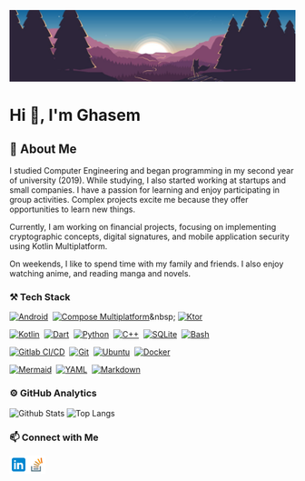 ![Header](logo/header.jpg)

# Hi 👋, I'm Ghasem

## 📃 About Me

I studied Computer Engineering and began programming in my second year of university (2019). While studying, I also started working at startups and small companies. I have a passion for learning and enjoy participating in group activities. Complex projects excite me because they offer opportunities to learn new things.

Currently, I am working on financial projects, focusing on implementing cryptographic concepts, digital signatures, and mobile application security using Kotlin Multiplatform.

On weekends, I like to spend time with my family and friends. I also enjoy watching anime, and reading manga and novels.

### ⚒️ Tech Stack

[![Android](https://img.shields.io/badge/-Android-141a20?style=flat&logo=Android)](https://developer.android.com/)&nbsp;
[![Compose Multiplatform](https://img.shields.io/badge/-Compose_Multiplatform-141a20?style=flat&logo=jetpackcompose)]([https://www.markdownguide.org/](https://www.jetbrains.com/lp/compose-multiplatform/))&nbsp;
[![Ktor](https://img.shields.io/badge/-Ktor-141a20?style=flat&logo=ktor)](https://ktor.io/)&nbsp;

[![Kotlin](https://img.shields.io/badge/-Kotlin-141a20?style=flat&logo=Kotlin)](https://kotlinlang.org/)&nbsp;
[![Dart](https://img.shields.io/badge/-Dart-141a20?style=flat&logo=Dart&logoColor=0175C2)](https://dart.dev/)&nbsp;
[![Python](https://img.shields.io/badge/-Python-141a20?style=flat&logo=python)](https://www.python.org/)&nbsp;
[![C++](https://img.shields.io/badge/-C++-141a20?style=flat&logo=cplusplus&logoColor=00599C)](https://en.wikipedia.org/wiki/C%2B%2B)&nbsp;
[![SQLite](https://img.shields.io/badge/-SQLite-141a20?style=flat&logo=sqlite&logoColor=003B57)](https://sqlite.org/)&nbsp;
[![Bash](https://img.shields.io/badge/-Bash-141a20?style=flat&logo=gnubash)](https://www.ba-sh.com/)&nbsp;

[![Gitlab CI/CD](https://img.shields.io/badge/-Gitlab_CI/CD-141a20?style=flat&logo=gitlab)](https://about.gitlab.com/)&nbsp;
[![Git](https://img.shields.io/badge/-Git-141a20?style=flat&logo=git)](https://git-scm.com/)&nbsp;
[![Ubuntu](https://img.shields.io/badge/-Ubuntu-141a20?style=flat&logo=ubuntu)](https://ubuntu.com/)&nbsp;
[![Docker](https://img.shields.io/badge/-Docker-141a20?style=flat&logo=Docker)](https://www.docker.com/?utm_source=google&utm_medium=cpc&utm_campaign=dockerhomepage&utm_content=nemea&utm_term=dockerhomepage&utm_budget=growth&gclid=Cj0KCQiAsqOMBhDFARIsAFBTN3cYl0Uk_GDl7x1W-UWgmtVpG24i2nbe4nBb_WPqGNyIEwX0jk5FrM0aAicUEALw_wcB)&nbsp;

[![Mermaid](https://img.shields.io/badge/-Mermaid-141a20?style=flat&logo=mermaid)](https://mermaid.js.org/)&nbsp;
[![YAML](https://img.shields.io/badge/-YAML-141a20?style=flat&logo=yaml&logoColor=CB171E)](https://en.wikipedia.org/wiki/YAML)&nbsp;
[![Markdown](https://img.shields.io/badge/-Markdown-141a20?style=flat&logo=markdown)](https://www.markdownguide.org/)&nbsp;

### ⚙️ GitHub Analytics

![Github Stats](https://github-readme-stats.vercel.app/api?username=ghasemdev&theme=github_dark&border_radius=12&line_height=33&show_loog=true&count_private=true&cache_seconds=10800&include_all_commits=false)
![Top Langs](https://github-readme-stats.vercel.app/api/top-langs/?username=ghasemdev&theme=github_dark&border_radius=12&langs_count=4&cache_seconds=10800&exclude_repo=anime-recommendation-system,Subtitle)

### 📫 Connect with Me

<a href="https://www.linkedin.com/in/ghasemdev">
  <img align="left" alt="Linkdein" width="32px" height="32px" src="logo/linkedin.svg"/>
</a>
<a href="https://stackoverflow.com/users/14066088/ghasem?tab=profile">
  <img align="left" alt="Stackoverflow" width="32px" height="32px" src="logo/stack-overflow.svg"/>
</a>
